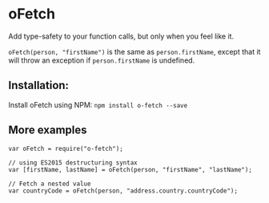 # oFetch

Add type-safety to your function calls, but only when you feel like it.

`oFetch(person, "firstName")` is the same as `person.firstName`, except that it will throw an exception if `person.firstName` is undefined.

## Installation:

Install oFetch using NPM: `npm install o-fetch --save`

## More examples

    var oFetch = require("o-fetch");

    // using ES2015 destructuring syntax
    var [firstName, lastName] = oFetch(person, "firstName", "lastName");

    // Fetch a nested value
    var countryCode = oFetch(person, "address.country.countryCode"); 

